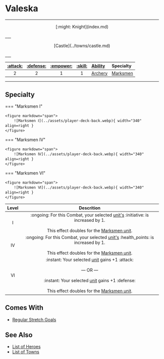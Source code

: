 # Valeska

___
<p style="text-align: center;" markdown>[:might: Knight](index.md)</p>
___
<p style="text-align: center;" markdown>[Castle](../towns/castle.md)</p>
___

| [:attack:](../statistics/attack.md) | [:defense:](../statistics/defense.md) | [:empower:](../statistics/power.md) | [:skill:](../statistics/knowledge.md) | [Ability](../abilities/index.md) | Specialty |
| :---: | :---: | :---: | :---: | :--- | :--- |
| 2 | 2 | 1 | 1 | [Archery](../abilities/archery.md) | [Marksmen](#specialty) |

___


## Specialty

=== "Marksmen Ⅰ"

    <figure markdown="span">
        ![Marksmen Ⅰ](../assets/player-deck-back.webp){ width="340" align=right }
    </figure>

=== "Marksmen Ⅳ"

    <figure markdown="span">
        ![Marksmen Ⅳ](../assets/player-deck-back.webp){ width="340" align=right }
    </figure>

=== "Marksmen Ⅵ"

    <figure markdown="span">
        ![Marksmen Ⅵ](../assets/player-deck-back.webp){ width="340" align=right }
    </figure>


| Level | Descrition |
| :---: | :---: |
| Ⅰ | :ongoing: For this Combat, your selected [unit's](../units/index.md) :initiative: is increased by 1.<br><br>This effect doubles for the [Marksmen unit](../units/marksmen.md). |
| Ⅳ | :ongoing: For this Combat, your selected [unit's](../units/index.md) :health_points: is increased by 1.<br><br>This effect doubles for the [Marksmen unit](../units/marksmen.md). |
| Ⅵ | :instant: Your selected [unit](../units/index.md) gains +1 :attack:<br><br>— OR —<br><br>:instant: Your selected [unit](../units/index.md) gains +1 :defense:<br><br>This effect doubles for the [Marksmen unit](../units/marksmen.md). |


## Comes With

- [Regular Stretch Goals](../content.md)


## See Also

- [List of Heroes](index.md)
- [List of Towns](../towns/index.md)
